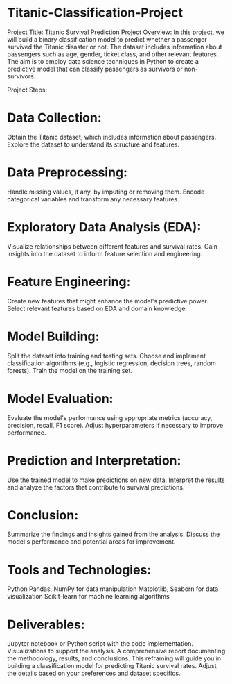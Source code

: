 # Titanic-Classification-Project
Project Title: Titanic Survival Prediction
Project Overview:
In this project, we will build a binary classification model to predict whether a passenger survived the Titanic disaster or not. The dataset includes information about passengers such as age, gender, ticket class, and other relevant features. The aim is to employ data science techniques in Python to create a predictive model that can classify passengers as survivors or non-survivors.

Project Steps:
# Data Collection:
Obtain the Titanic dataset, which includes information about passengers.
Explore the dataset to understand its structure and features.

# Data Preprocessing:
Handle missing values, if any, by imputing or removing them.
Encode categorical variables and transform any necessary features.

# Exploratory Data Analysis (EDA):
Visualize relationships between different features and survival rates.
Gain insights into the dataset to inform feature selection and engineering.

# Feature Engineering:
Create new features that might enhance the model's predictive power.
Select relevant features based on EDA and domain knowledge.

# Model Building:
Split the dataset into training and testing sets.
Choose and implement classification algorithms (e.g., logistic regression, decision trees, random forests).
Train the model on the training set.

# Model Evaluation:
Evaluate the model's performance using appropriate metrics (accuracy, precision, recall, F1 score).
Adjust hyperparameters if necessary to improve performance.

# Prediction and Interpretation:
Use the trained model to make predictions on new data.
Interpret the results and analyze the factors that contribute to survival predictions.

# Conclusion:
Summarize the findings and insights gained from the analysis.
Discuss the model's performance and potential areas for improvement.

# Tools and Technologies:
Python
Pandas, NumPy for data manipulation
Matplotlib, Seaborn for data visualization
Scikit-learn for machine learning algorithms

# Deliverables:
Jupyter notebook or Python script with the code implementation.
Visualizations to support the analysis.
A comprehensive report documenting the methodology, results, and conclusions.
This reframing will guide you in building a classification model for predicting Titanic survival rates. Adjust the details based on your preferences and dataset specifics.
